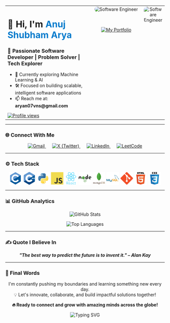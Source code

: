 <!-- Stylish Intro with Image -->
<table>
  <tr>
    <td width="60%" valign="top">

<h1 align="left">👋 Hi, I'm <span style="color:#007acc;">Anuj Shubham Arya</span></h1>
<h3 align="left">🚀 Passionate Software Developer | Problem Solver | Tech Explorer</h3>

<ul>
  <li>🌱 Currently exploring Machine Learning & AI</li>
  <li>🛠️ Focused on building scalable, intelligent software applications</li>
  <li>📫 Reach me at: <strong>aryan07vns@gmail.com</strong></li>
</ul>

<a href="https://komarev.com/ghpvc/?username=anuj2810&label=Profile%20views&color=0e75b6&style=flat" target="_blank">
  <img src="https://komarev.com/ghpvc/?username=anuj2810&label=Profile%20views&color=0e75b6&style=flat" alt="Profile views" />
</a>
<td width="40%" valign="top" align="center">
  <img src="https://media.istockphoto.com/id/1803992649/vector/software-development-coding-process-concept-programming-testing-cross-platform-code-app-on.jpg?s=2048x2048&w=is&k=20&c=4ZEBBpVNk7-iCWg8Yc2wiUQ7yMbTSDnEOQ5VfRWv-R8=" alt="Software Engineer" width="100%" style="border-radius: 10px;" />
  
  <br><br>
  <a href="https://portfolio-anuj-shubham-aryas-projects.vercel.app/">
    <img src="https://img.shields.io/badge/My%20Portfolio-%230077B5.svg?&style=for-the-badge&logo=google-chrome&logoColor=white" alt="My Portfolio" />
  </a>
</td>

</td>
<td width="40%" valign="top" align="center">
  <img src="https://media.istockphoto.com/id/1803992649/vector/software-development-coding-process-concept-programming-testing-cross-platform-code-app-on.jpg?s=2048x2048&w=is&k=20&c=4ZEBBpVNk7-iCWg8Yc2wiUQ7yMbTSDnEOQ5VfRWv-R8=" alt="Software Engineer" width="100%" style="border-radius: 10px;" />
</td>
  </tr>
</table>

---

### 🌐 Connect With Me


<p align="center">
  <a href="mailto:aryan07vns@gmail.com" target="_blank">
    <img src="https://img.shields.io/badge/Gmail-D14836?style=for-the-badge&logo=gmail&logoColor=white" alt="Gmail" />
  </a>
  &nbsp;&nbsp;&nbsp;&nbsp;
  <a href="https://x.com/aryan07mzp" target="_blank">
    <img src="https://img.shields.io/badge/X-000000?style=for-the-badge&logo=twitter&logoColor=white" alt="X (Twitter)" />
  </a>
  &nbsp;&nbsp;&nbsp;&nbsp;
  <a href="https://www.linkedin.com/in/imanuj-arya/" target="_blank">
    <img src="https://img.shields.io/badge/LinkedIn-%230077B5.svg?&style=for-the-badge&logo=linkedin&logoColor=white" alt="LinkedIn" />
  </a>
  &nbsp;&nbsp;&nbsp;&nbsp;
  <a href="https://leetcode.com/u/aryan07mzp/" target="_blank">
    <img src="https://img.shields.io/badge/LeetCode-%23FFA116.svg?&style=for-the-badge&logo=leetcode&logoColor=black" alt="LeetCode" />
  </a>
</p>





---

### ⚙️ Tech Stack

<p align="center">
  <img src="https://raw.githubusercontent.com/devicons/devicon/master/icons/c/c-original.svg" alt="C" width="40" height="40"/>
  <img src="https://raw.githubusercontent.com/devicons/devicon/master/icons/cplusplus/cplusplus-original.svg" alt="C++" width="40" height="40"/>
  <img src="https://raw.githubusercontent.com/devicons/devicon/master/icons/python/python-original.svg" alt="Python" width="40" height="40"/>
  <img src="https://raw.githubusercontent.com/devicons/devicon/master/icons/javascript/javascript-original.svg" alt="JavaScript" width="40" height="40"/>
  <img src="https://raw.githubusercontent.com/devicons/devicon/master/icons/react/react-original-wordmark.svg" alt="React" width="40" height="40"/>
  <img src="https://raw.githubusercontent.com/devicons/devicon/master/icons/nodejs/nodejs-original-wordmark.svg" alt="Node.js" width="40" height="40"/>
  <img src="https://raw.githubusercontent.com/devicons/devicon/master/icons/mongodb/mongodb-original-wordmark.svg" alt="MongoDB" width="40" height="40"/>
  <img src="https://raw.githubusercontent.com/devicons/devicon/master/icons/mysql/mysql-original-wordmark.svg" alt="MySQL" width="40" height="40"/>
  <img src="https://raw.githubusercontent.com/devicons/devicon/master/icons/git/git-original.svg" alt="Git" width="40" height="40"/>
  <img src="https://raw.githubusercontent.com/devicons/devicon/master/icons/html5/html5-original-wordmark.svg" alt="HTML" width="40" height="40"/>
  <img src="https://raw.githubusercontent.com/devicons/devicon/master/icons/css3/css3-original-wordmark.svg" alt="CSS" width="40" height="40"/>
</p>

---

### 📊 GitHub Analytics

<p align="center">
  <img src="https://github-readme-stats.vercel.app/api?username=anuj2810&show_icons=true&theme=radical" alt="GitHub Stats" />
</p>

<p align="center">
  <img src="https://github-readme-stats.vercel.app/api/top-langs/?username=anuj2810&layout=compact&theme=radical" alt="Top Languages" />
</p>

---

### ✍️ Quote I Believe In

<p align="center">
  <em><strong>"The best way to predict the future is to invent it." – Alan Kay</strong></em>
</p>

---

### 🚀 Final Words

<p align="center">
  I'm constantly pushing my boundaries and learning something new every day.<br>
  💡 Let's innovate, collaborate, and build impactful solutions together!
</p>

<p align="center">
  <strong>🔥 Ready to connect and grow with amazing minds across the globe!</strong>
</p>

<p align="center">
  <img src="https://readme-typing-svg.herokuapp.com?font=Fira+Code&size=22&pause=1000&color=00F7FF&center=true&vCenter=true&width=435&lines=Thanks+for+visiting+my+profile!;Keep+Coding+%F0%9F%92%BB;Never+Stop+Learning+%F0%9F%93%9A" alt="Typing SVG" />
</p>
